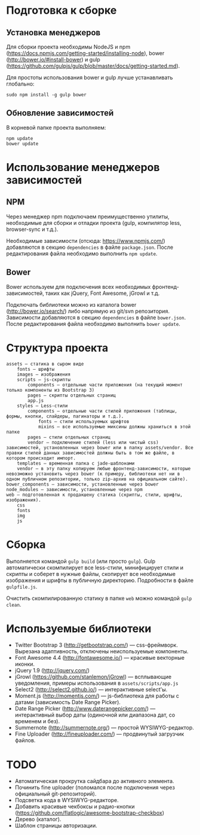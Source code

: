 Подготовка к сборке
==============

Установка менеджеров
--------------

Для сборки проекта необходимы NodeJS и npm (https://docs.npmjs.com/getting-started/installing-node), bower (http://bower.io/#install-bower) и gulp (https://github.com/gulpjs/gulp/blob/master/docs/getting-started.md).

Для простоты использования bower и gulp лучше устанавливать глобально:

```
sudo npm install -g gulp bower
```

Обновление зависимостей
--------------

В корневой папке проекта выполняем:

```
npm update
bower update
```

Использование менеджеров зависимостей
==============

NPM
--------------

Через менеджер npm подключаем преимущественно утилиты, необходимые для сборки и отладки проекта (gulp, компилятор less, browser-sync и т.д.).

Необходимые зависимости (отсюда: https://www.npmjs.com/) добавляются в секцию `dependencies` в файле `package.json`. После редактирования файла необходимо выполнить `npm update`.

Bower
--------------

Bower используем для подключения всех необходимых фронтенд-зависимостей, таких как jQuery, Font Awesome, jGrowl и т.д.

Подключать библиотеки можно из каталога bower (http://bower.io/search/) либо напрямую из git/svn репозитория. Зависимости добавляются в секцию `dependencies` в файле `bower.json`. После редактирования файла необходимо выполнить `bower update`.

Структура проекта
==============

```
assets — статика в сыром виде
    fonts — шрифты
    images — изображения
    scripts — js-скрипты
        components — отдельные части приложения (на текущий момент только компоненты из Bootstrap 3)
        pages — скрипты отдельных страниц
        app.js
    styles — Less-стили
        components — отдельные части стилей приложения (таблицы, формы, кнопки, слайдеры, пагинаторы и т.д.).
            fonts — стили используемых шрифтов
            mixins — все используемые миксины должны храниться в этой папке
        pages — стили отдельных страниц
        vendor — подключение стилей (less или чистый css) зависимостей, установленных через bower или в папку assets/vendor. Все правки стилей данных зависимостей должны быть в том же файле, в котором происходит импорт.
    templates — временная папка с jade-шаблонами
    vendor — в эту папку копируем любые фронтенд-зависимости, которые невозможно установить через bower (к примеру, библиотеки нет ни в одном публичном репозитории, только zip-архив на официальном сайте).
bower_components — зависимости, установленные через bower
node_modules — зависимости, установленные через npm
web — подготовленная к продакшену статика (скрипты, стили, шрифты, изображения).
    css
    fonts
    img
    js
```

Сборка
==============

Выполняется командой `gulp build` (или просто `gulp`). Gulp автоматически скомпилирует все less-стили, минифицирует стили и скрипты и соберет в нужные файлы, скопирует все необходимые изображения и шрифты в публичную директорию. Подробности в файле `gulpfile.js`.

Очистить скомпилированную статику в папке `web` можно командой `gulp clean`.

Используемые библиотеки
==============

* Twitter Bootstrap 3 (http://getbootstrap.com/) — css-фреймворк. Вырезана адаптивность, отключены неиспользуемые компоненты.
* Font Awesome 4.4 (http://fontawesome.io/) — красивые векторные иконки.
* jQuery 1.9 (http://jquery.com/)
* jGrowl (https://github.com/stanlemon/jGrowl) — всплывающие уведомления, примеры использования в `assets/scripts/app.js`
* Select2 (http://select2.github.io/) — интерактивные select'ы.
* Moment.js (http://momentjs.com/) — js-библиотека для работы с датами (зависимость Date Range Picker).
* Date Range Picker (http://www.daterangepicker.com/) — интерактивный выбор даты (одиночной или диапазона дат, со временем и без).
* Summernote (http://summernote.org/) — простой WYSIWYG-редактор.
* Fine Uploader (http://fineuploader.com/) — продвинутый загрузчик файлов.

TODO
==============

* Автоматическая прокрутка сайдбара до активного элемента.
* Починить fine uploader (поломался после подключения через официальный git-репозиторий).
* Подсветка кода в WYSIWYG-редакторе.
* Добавить красивые чекбоксы и радио-кнопки (https://github.com/flatlogic/awesome-bootstrap-checkbox)
* Дерево (каталог).
* Шаблон страницы авторизации.